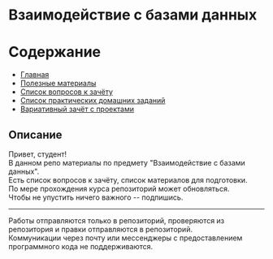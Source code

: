 # Взаимодействие с базами данных  

# Содержание  
* [Главная](https://github.com/Ravino/itmo_blind-programming__database/blob/master/README.md)
* [Полезные материалы](https://github.com/Ravino/itmo_blind-programming__database/blob/master/sources.md)
* [Список вопросов к зачёту](https://github.com/Ravino/itmo_blind-programming__database/blob/master/questions.md)
* [Список практических домашних заданий](https://github.com/Ravino/itmo_blind-programming__database/blob/master/tasks.md)
* [Вариативный зачёт с проектами](https://github.com/Ravino/itmo_blind-programming__database/blob/master/projects.md)


## Описание  
Привет, студент!  
В данном репо материалы по предмету "Взаимодействие с базами данных".  
Есть список вопросов к зачёту, список материалов для подготовки.  
По мере прохождения курса репозиторий может обновляться.  
Чтобы не упустить ничего важного -- подпишись.  

***
Работы отправляются только в репозиторий, проверяются из репозитория и правки отправляются в репозиторий.   
Коммуникации через почту или мессенджеры с предоставлением программного кода не поддерживаются.


